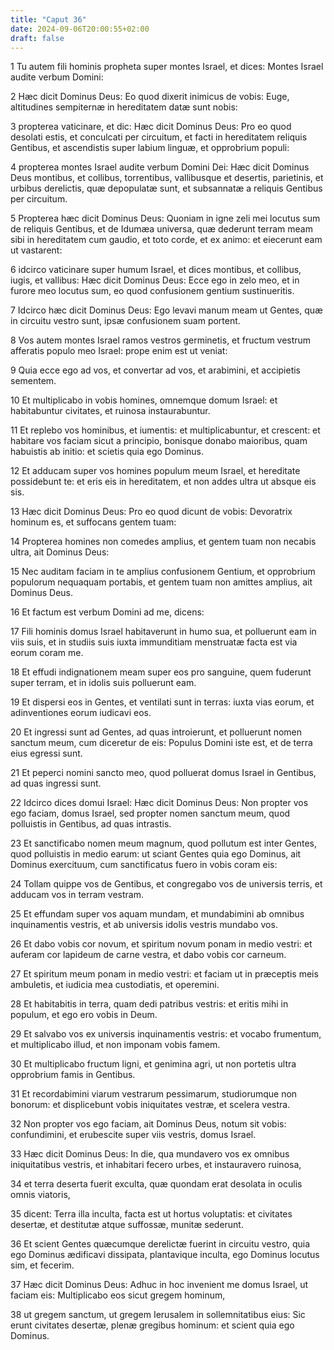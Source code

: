 ```yaml
---
title: "Caput 36"
date: 2024-09-06T20:00:55+02:00
draft: false
---
```



1 Tu autem fili hominis propheta super montes Israel, et dices: Montes Israel audite verbum Domini:

2 Hæc dicit Dominus Deus: Eo quod dixerit inimicus de vobis: Euge, altitudines sempiternæ in hereditatem datæ sunt nobis:

3 propterea vaticinare, et dic: Hæc dicit Dominus Deus: Pro eo quod desolati estis, et conculcati per circuitum, et facti in hereditatem reliquis Gentibus, et ascendistis super labium linguæ, et opprobrium populi:

4 propterea montes Israel audite verbum Domini Dei: Hæc dicit Dominus Deus montibus, et collibus, torrentibus, vallibusque et desertis, parietinis, et urbibus derelictis, quæ depopulatæ sunt, et subsannatæ a reliquis Gentibus per circuitum.

5 Propterea hæc dicit Dominus Deus: Quoniam in igne zeli mei locutus sum de reliquis Gentibus, et de Idumæa universa, quæ dederunt terram meam sibi in hereditatem cum gaudio, et toto corde, et ex animo: et eiecerunt eam ut vastarent:

6 idcirco vaticinare super humum Israel, et dices montibus, et collibus, iugis, et vallibus: Hæc dicit Dominus Deus: Ecce ego in zelo meo, et in furore meo locutus sum, eo quod confusionem gentium sustinueritis.

7 Idcirco hæc dicit Dominus Deus: Ego levavi manum meam ut Gentes, quæ in circuitu vestro sunt, ipsæ confusionem suam portent.

8 Vos autem montes Israel ramos vestros germinetis, et fructum vestrum afferatis populo meo Israel: prope enim est ut veniat:

9 Quia ecce ego ad vos, et convertar ad vos, et arabimini, et accipietis sementem.

10 Et multiplicabo in vobis homines, omnemque domum Israel: et habitabuntur civitates, et ruinosa instaurabuntur.

11 Et replebo vos hominibus, et iumentis: et multiplicabuntur, et crescent: et habitare vos faciam sicut a principio, bonisque donabo maioribus, quam habuistis ab initio: et scietis quia ego Dominus.

12 Et adducam super vos homines populum meum Israel, et hereditate possidebunt te: et eris eis in hereditatem, et non addes ultra ut absque eis sis.

13 Hæc dicit Dominus Deus: Pro eo quod dicunt de vobis: Devoratrix hominum es, et suffocans gentem tuam:

14 Propterea homines non comedes amplius, et gentem tuam non necabis ultra, ait Dominus Deus:

15 Nec auditam faciam in te amplius confusionem Gentium, et opprobrium populorum nequaquam portabis, et gentem tuam non amittes amplius, ait Dominus Deus.

16 Et factum est verbum Domini ad me, dicens:

17 Fili hominis domus Israel habitaverunt in humo sua, et polluerunt eam in viis suis, et in studiis suis iuxta immunditiam menstruatæ facta est via eorum coram me.

18 Et effudi indignationem meam super eos pro sanguine, quem fuderunt super terram, et in idolis suis polluerunt eam.

19 Et dispersi eos in Gentes, et ventilati sunt in terras: iuxta vias eorum, et adinventiones eorum iudicavi eos.

20 Et ingressi sunt ad Gentes, ad quas introierunt, et polluerunt nomen sanctum meum, cum diceretur de eis: Populus Domini iste est, et de terra eius egressi sunt.

21 Et peperci nomini sancto meo, quod polluerat domus Israel in Gentibus, ad quas ingressi sunt.

22 Idcirco dices domui Israel: Hæc dicit Dominus Deus: Non propter vos ego faciam, domus Israel, sed propter nomen sanctum meum, quod polluistis in Gentibus, ad quas intrastis.

23 Et sanctificabo nomen meum magnum, quod pollutum est inter Gentes, quod polluistis in medio earum: ut sciant Gentes quia ego Dominus, ait Dominus exercituum, cum sanctificatus fuero in vobis coram eis:

24 Tollam quippe vos de Gentibus, et congregabo vos de universis terris, et adducam vos in terram vestram.

25 Et effundam super vos aquam mundam, et mundabimini ab omnibus inquinamentis vestris, et ab universis idolis vestris mundabo vos.

26 Et dabo vobis cor novum, et spiritum novum ponam in medio vestri: et auferam cor lapideum de carne vestra, et dabo vobis cor carneum.

27 Et spiritum meum ponam in medio vestri: et faciam ut in præceptis meis ambuletis, et iudicia mea custodiatis, et operemini.

28 Et habitabitis in terra, quam dedi patribus vestris: et eritis mihi in populum, et ego ero vobis in Deum.

29 Et salvabo vos ex universis inquinamentis vestris: et vocabo frumentum, et multiplicabo illud, et non imponam vobis famem.

30 Et multiplicabo fructum ligni, et genimina agri, ut non portetis ultra opprobrium famis in Gentibus.

31 Et recordabimini viarum vestrarum pessimarum, studiorumque non bonorum: et displicebunt vobis iniquitates vestræ, et scelera vestra.

32 Non propter vos ego faciam, ait Dominus Deus, notum sit vobis: confundimini, et erubescite super viis vestris, domus Israel.

33 Hæc dicit Dominus Deus: In die, qua mundavero vos ex omnibus iniquitatibus vestris, et inhabitari fecero urbes, et instauravero ruinosa,

34 et terra deserta fuerit exculta, quæ quondam erat desolata in oculis omnis viatoris,

35 dicent: Terra illa inculta, facta est ut hortus voluptatis: et civitates desertæ, et destitutæ atque suffossæ, munitæ sederunt.

36 Et scient Gentes quæcumque derelictæ fuerint in circuitu vestro, quia ego Dominus ædificavi dissipata, plantavique inculta, ego Dominus locutus sim, et fecerim.

37 Hæc dicit Dominus Deus: Adhuc in hoc invenient me domus Israel, ut faciam eis: Multiplicabo eos sicut gregem hominum,

38 ut gregem sanctum, ut gregem Ierusalem in sollemnitatibus eius: Sic erunt civitates desertæ, plenæ gregibus hominum: et scient quia ego Dominus.


